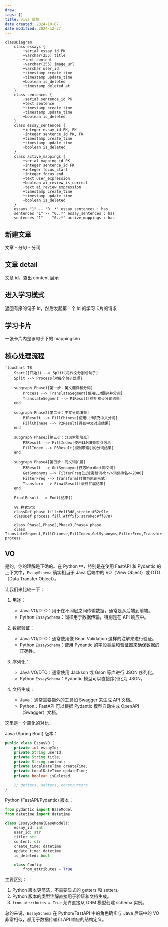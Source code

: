 ```yaml
---
draw:
tags: []
title: viva 后端
date created: 2024-10-07
date modified: 2024-12-27
---
```


```mermaid
classDiagram
    class essays {
        +serial essay_id PK
        +varchar(255) title
        +text content
        +varchar(255) image_url
        +varchar user_id
        +timestamp create_time
        +timestamp update_time
        +boolean is_deleted
        +timestamp deleted_at
    }
    class sentences {
        +serial sentence_id PK
        +text sentence
        +timestamp create_time
        +timestamp update_time
        +boolean is_deleted
    }
    class essay_sentences {
        +integer essay_id PK, FK
        +integer sentence_id PK, FK
        +timestamp create_time
        +timestamp update_time
        +boolean is_deleted
    }
    class active_mappings {
        +serial mapping_id PK
        +integer sentence_id FK
        +integer focus_start
        +integer focus_end
        +text user_expression
        +boolean ai_review_is_correct
        +text ai_review_expression
        +timestamp create_time
        +timestamp update_time
        +boolean is_deleted
    }
    essays "1" -- "0..*" essay_sentences : has
    sentences "1" -- "0..*" essay_sentences : has
    sentences "1" -- "0..*" active_mappings : has
```

## 新建文章

文章 - 分句 - 分词

## 文章 detail

文章 id，查出 content 展示

## 进入学习模式

返回有序的句子 id，然后发起第一个 id 的学习卡片的请求

## 学习卡片

一张卡片内是该句子下的 mappingsVo

## 核心处理流程

```mermaid
flowchart TB
    Start([开始]) --> Split[将作文分割成句子]
    Split --> Process{对每个句子处理}
    
    subgraph Phase1[第一步：英文翻译和分词]
        Process --> TranslateSegment[使用LLM翻译并分词]
        TranslateSegment --> P1Result[得到初步分词结果]
    end
    
    subgraph Phase2[第二步：中文分词填充]
        P1Result --> FillChinese[使用LLM填充中文分词]
        FillChinese --> P2Result[得到中文对应结果]
    end
    
    subgraph Phase3[第三步：分词索引填充]
        P2Result --> FillIndex[使用LLM填充索引信息]
        FillIndex --> P3Result[得到带索引的分词结果]
    end
    
    subgraph Phase4[第四步：同义词扩展]
        P3Result --> GetSynonyms[获取WordNet同义词]
        GetSynonyms --> FilterFreq[过滤高频词<br/>词频排名<=2000]
        FilterFreq --> Transform[转换为原词形式]
        Transform --> FinalResult[最终扩展结果]
    end
    
    FinalResult --> End([结束])

    %% 样式定义
    classDef phase fill:#e1f3d8,stroke:#82c91e
    classDef process fill:#fff5f5,stroke:#ff8787
    
    class Phase1,Phase2,Phase3,Phase4 phase
    class TranslateSegment,FillChinese,FillIndex,GetSynonyms,FilterFreq,Transform process
```

## VO

是的，你的理解是正确的。在 Python 中，特别是在使用 FastAPI 和 Pydantic 的上下文中，`EssaySchema` 确实相当于 Java 后端中的 VO（View Object）或 DTO（Data Transfer Object）。

让我们来比较一下：

1. 用途：
   - Java VO/DTO：用于在不同层之间传输数据，通常是从后端到前端。
   - Python `EssaySchema`：同样用于数据传输，特别是在 API 响应中。

2. 数据验证：
   - Java VO/DTO：通常使用像 Bean Validation 这样的注解来进行验证。
   - Python `EssaySchema`：使用 Pydantic 的字段类型和验证器来确保数据的正确性。

3. 序列化：
   - Java VO/DTO：通常使用 Jackson 或 Gson 等库进行 JSON 序列化。
   - Python `EssaySchema`：Pydantic 模型可以直接序列化为 JSON。

4. 文档生成：
   - Java：通常需要额外的工具如 Swagger 来生成 API 文档。
   - Python：FastAPI 可以根据 Pydantic 模型自动生成 OpenAPI（Swagger）文档。

这里是一个简化的对比：

Java (Spring Boot) 版本：

```java
public class EssayVO {
    private int essayId;
    private String userId;
    private String title;
    private String content;
    private LocalDateTime createTime;
    private LocalDateTime updateTime;
    private boolean isDeleted;

    // getters, setters, constructors
}
```

Python (FastAPI/Pydantic) 版本：

```python
from pydantic import BaseModel
from datetime import datetime

class EssaySchema(BaseModel):
    essay_id: int
    user_id: str
    title: str
    content: str
    create_time: datetime
    update_time: datetime
    is_deleted: bool

    class Config:
        from_attributes = True
```

主要区别：

1. Python 版本更简洁，不需要显式的 getters 和 setters。
2. Python 版本的类型注解直接用于验证和文档生成。
3. `from_attributes = True` 允许直接从 ORM 模型创建 schema 实例。

总的来说，`EssaySchema` 在 Python/FastAPI 中的角色确实与 Java 后端中的 VO 非常相似，都用于数据传输和 API 响应的结构定义。
